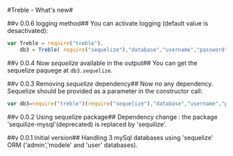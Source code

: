 #Treble - What's new#

##v 0.0.6 logging method##
You can activate logging (default value is desactivated):
```javascript
var Treble = require("treble"),
    db3 = Treble( require("sequelize"),"database","username","password","host",port).logging(true);
```

##v 0.0.4 Now *sequelize* available in the output##
You can get the sequelize paquege at ```db3.sequelize```.

##v 0.0.3 Removing *sequelize* dependency##
Now no any dependency. Sequelize should be provided as a parameter in the constructor call: 
```javascript
var db3=require("treble")(require("sequelize"),"database","username","password","host",port);
```

##v 0.0.2 Using sequelize package##
Dependency change : the package 'sequilize-mysql'(deprecated) is replaced by 'sequilize'.

##v 0.0.1 Initial version##
Handling 3 mySql databases using 'sequelize' ORM ('admin','modele' and 'user' databases).

